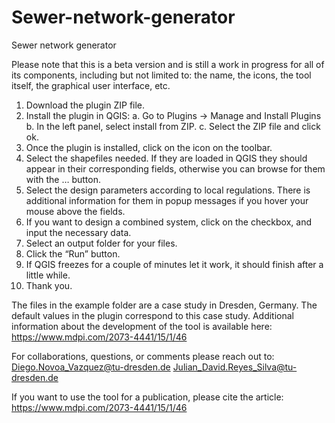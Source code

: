 # Sewer-network-generator
Sewer network generator

Please note that this is a beta version and is still a work in progress for all of its components, including but not limited to: the name, the icons, the tool itself, the graphical user interface, etc. 

1.	Download the plugin ZIP file.
2.	Install the plugin in QGIS:
a.	Go to Plugins -> Manage and Install Plugins 
b.	In the left panel, select install from ZIP.
c.	Select the ZIP file and click ok. 
3.	Once the plugin is installed, click on the icon on the toolbar. 
4.	Select the shapefiles needed. If they are loaded in QGIS they should appear in their corresponding fields, otherwise you can browse for them with the … button.
5.	Select the design parameters according to local regulations. There is additional information for them in popup messages if you hover your mouse above the fields.
6.	If you want to design a combined system, click on the checkbox, and input the necessary data.
7.	Select an output folder for your files. 
8.	Click the “Run” button.
9.	If QGIS freezes for a couple of minutes let it work, it should finish after a little while. 
10.	Thank you.

The files in the example folder are a case study in Dresden, Germany. The default values in the plugin correspond to this case study. 
Additional information about the development of the tool is available here:
https://www.mdpi.com/2073-4441/15/1/46

For collaborations, questions, or comments please reach out to:
Diego.Novoa_Vazquez@tu-dresden.de
Julian_David.Reyes_Silva@tu-dresden.de

If you want to use the tool for a publication, please cite the article: 
https://www.mdpi.com/2073-4441/15/1/46
